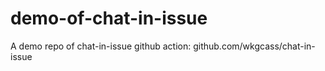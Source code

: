 # demo-of-chat-in-issue
A demo repo of chat-in-issue github action: github.com/wkgcass/chat-in-issue
